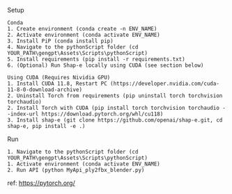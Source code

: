 Setup 

	Conda
	1. Create environment (conda create -n ENV_NAME)
	2. Activate environment (conda activate ENV_NAME)
	3. Install PiP (conda install pip)
	4. Navigate to the pythonScript folder (cd YOUR_PATH\gengpt\Assets\Scripts\pythonScript)
	5. Install requirements (pip install -r requirements.txt)
	6. (Optional) Run Shap-e locally using CUDA (see section below)

	Using CUDA (Requires Nividia GPU)
	1. Install CUDA 11.8, Restart PC (https://developer.nvidia.com/cuda-11-8-0-download-archive)
	2. Uninstall Torch from requirements (pip uninstall torch torchvision torchaudio)
	2. Install Torch with CUDA (pip install torch torchvision torchaudio --index-url https://download.pytorch.org/whl/cu118)
	3. Install shap-e (git clone https://github.com/openai/shap-e.git, cd shap-e, pip install -e .)
	
Run

	1. Navigate to the pythonScript folder (cd YOUR_PATH\gengpt\Assets\Scripts\pythonScript)
	1. Activate environment (conda activate ENV_NAME)
	2. Run API (python MyApi_ply2fbx_blender.py)

ref:
https://pytorch.org/